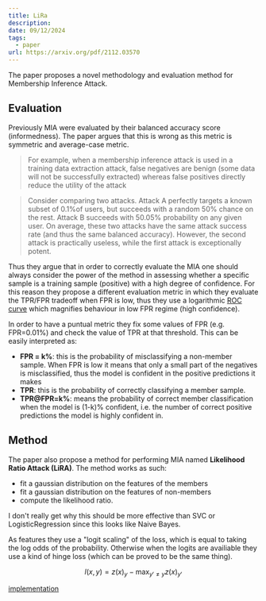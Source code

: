 ```yaml
---
title: LiRa
description: 
date: 09/12/2024
tags:
  - paper
url: https://arxiv.org/pdf/2112.03570
---
```

The paper proposes a novel methodology and evaluation method for Membership Inference Attack.

## Evaluation
Previously MIA were evaluated by their balanced accuracy score (informedness). The paper argues that this is wrong as this metric is symmetric and average-case metric.

> For example, when a membership inference attack is used in a training data extraction attack, false negatives are benign (some data will not be successfully extracted) whereas false positives directly reduce the utility of the attack

> Consider comparing two attacks. Attack A perfectly targets a known subset of 0.1%of users, but succeeds with a random 50% chance on the rest. Attack B succeeds with 50.05% probability on any given user. On average, these two attacks have the same attack success rate (and thus the same balanced accuracy). However, the second attack is practically useless, while the first attack is exceptionally potent.

Thus they argue that in order to correctly evaluate the MIA one should always consider the power of the method in assessing whether a specific sample is a training sample (positive) with a high degree of confidence.
For this reason they propose a different evaluation metric in which they evaluate the TPR/FPR tradeoff when FPR is low, thus they use a logarithmic [ROC curve](https://en.wikipedia.org/wiki/Receiver_operating_characteristic) which magnifies behaviour in low FPR regime (high confidence). 

In order to have a puntual metric they fix some values of FPR (e.g. FPR=0.01%) and check the value of TPR at that threshold. This can be easily interpreted as:
- **FPR = k%**: this is the probability of misclassifying a non-member sample. When FPR is low it means that only a small part of the negatives is misclassified, thus the model is confident in the positive predictions it makes
- **TPR**: this is the probability of correctly classifying a member sample. 
- **TPR@FPR=k%**: means the probability of correct member classification when the model is (1-k)% confident, i.e. the number of correct positive predictions the model is highly  confident in.

## Method
The paper also propose a method for performing MIA named **Likelihood Ratio Attack (LiRA)**. The method works as such:
- fit a gaussian distribution on the features of the members
- fit a gaussian distribution on the features of non-members
- compute the likelihood ratio.

I don't really get why this should be more effective than SVC or LogisticRegression since this looks like Naive Bayes.

As features they use a "logit scaling" of the loss, which is equal to taking the log odds of the probability. Otherwise when the logits are availiable they use a kind of hinge loss (which can be proved to be the same thing).

$$
l(x,y) = z(x)_y - \max_{y' \neq y} z(x)_{y'}
$$


[implementation](https://github.com/tensorflow/privacy/blob/master/research/mi_lira_2021/score.py)